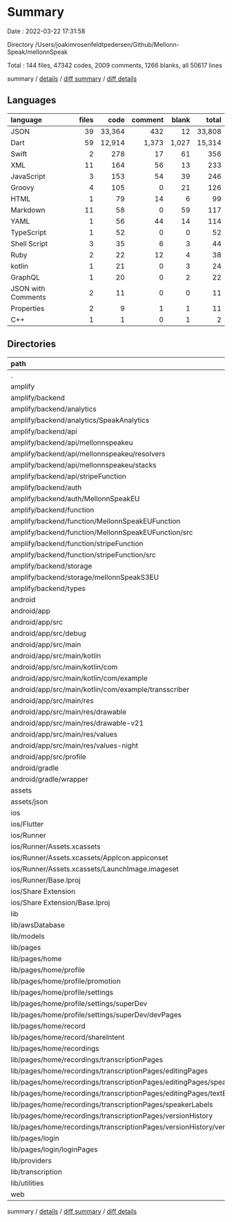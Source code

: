 # Summary

Date : 2022-03-22 17:31:58

Directory /Users/joakimrosenfeldtpedersen/Github/Mellonn-Speak/mellonnSpeak

Total : 144 files,  47342 codes, 2009 comments, 1266 blanks, all 50617 lines

summary / [details](details.md) / [diff summary](diff.md) / [diff details](diff-details.md)

## Languages
| language | files | code | comment | blank | total |
| :--- | ---: | ---: | ---: | ---: | ---: |
| JSON | 39 | 33,364 | 432 | 12 | 33,808 |
| Dart | 59 | 12,914 | 1,373 | 1,027 | 15,314 |
| Swift | 2 | 278 | 17 | 61 | 356 |
| XML | 11 | 164 | 56 | 13 | 233 |
| JavaScript | 3 | 153 | 54 | 39 | 246 |
| Groovy | 4 | 105 | 0 | 21 | 126 |
| HTML | 1 | 79 | 14 | 6 | 99 |
| Markdown | 11 | 58 | 0 | 59 | 117 |
| YAML | 1 | 56 | 44 | 14 | 114 |
| TypeScript | 1 | 52 | 0 | 0 | 52 |
| Shell Script | 3 | 35 | 6 | 3 | 44 |
| Ruby | 2 | 22 | 12 | 4 | 38 |
| kotlin | 1 | 21 | 0 | 3 | 24 |
| GraphQL | 1 | 20 | 0 | 2 | 22 |
| JSON with Comments | 2 | 11 | 0 | 0 | 11 |
| Properties | 2 | 9 | 1 | 1 | 11 |
| C++ | 1 | 1 | 0 | 1 | 2 |

## Directories
| path | files | code | comment | blank | total |
| :--- | ---: | ---: | ---: | ---: | ---: |
| . | 144 | 47,342 | 2,009 | 1,266 | 50,617 |
| amplify | 42 | 3,631 | 486 | 50 | 4,167 |
| amplify/backend | 39 | 3,513 | 486 | 48 | 4,047 |
| amplify/backend/analytics | 2 | 611 | 0 | 0 | 611 |
| amplify/backend/analytics/SpeakAnalytics | 2 | 611 | 0 | 0 | 611 |
| amplify/backend/api | 10 | 222 | 29 | 3 | 254 |
| amplify/backend/api/mellonnspeakeu | 8 | 120 | 0 | 3 | 123 |
| amplify/backend/api/mellonnspeakeu/resolvers | 4 | 8 | 0 | 0 | 8 |
| amplify/backend/api/mellonnspeakeu/stacks | 1 | 58 | 0 | 1 | 59 |
| amplify/backend/api/stripeFunction | 1 | 18 | 0 | 0 | 18 |
| amplify/backend/auth | 1 | 63 | 0 | 0 | 63 |
| amplify/backend/auth/MellonnSpeakEU | 1 | 63 | 0 | 0 | 63 |
| amplify/backend/function | 13 | 1,564 | 54 | 45 | 1,663 |
| amplify/backend/function/MellonnSpeakEUFunction | 6 | 286 | 0 | 12 | 298 |
| amplify/backend/function/MellonnSpeakEUFunction/src | 4 | 86 | 0 | 12 | 98 |
| amplify/backend/function/stripeFunction | 7 | 1,278 | 54 | 33 | 1,365 |
| amplify/backend/function/stripeFunction/src | 5 | 1,078 | 54 | 33 | 1,165 |
| amplify/backend/storage | 3 | 335 | 403 | 0 | 738 |
| amplify/backend/storage/mellonnSpeakS3EU | 3 | 335 | 403 | 0 | 738 |
| amplify/backend/types | 1 | 52 | 0 | 0 | 52 |
| android | 16 | 251 | 54 | 35 | 340 |
| android/app | 11 | 206 | 53 | 24 | 283 |
| android/app/src | 9 | 98 | 53 | 13 | 164 |
| android/app/src/debug | 1 | 4 | 3 | 1 | 8 |
| android/app/src/main | 7 | 90 | 47 | 11 | 148 |
| android/app/src/main/kotlin | 1 | 21 | 0 | 3 | 24 |
| android/app/src/main/kotlin/com | 1 | 21 | 0 | 3 | 24 |
| android/app/src/main/kotlin/com/example | 1 | 21 | 0 | 3 | 24 |
| android/app/src/main/kotlin/com/example/transscriber | 1 | 21 | 0 | 3 | 24 |
| android/app/src/main/res | 5 | 30 | 32 | 6 | 68 |
| android/app/src/main/res/drawable | 1 | 4 | 7 | 2 | 13 |
| android/app/src/main/res/drawable-v21 | 1 | 4 | 7 | 2 | 13 |
| android/app/src/main/res/values | 2 | 13 | 9 | 1 | 23 |
| android/app/src/main/res/values-night | 1 | 9 | 9 | 1 | 19 |
| android/app/src/profile | 1 | 4 | 3 | 1 | 8 |
| android/gradle | 1 | 5 | 1 | 1 | 7 |
| android/gradle/wrapper | 1 | 5 | 1 | 1 | 7 |
| assets | 2 | 2 | 0 | 0 | 2 |
| assets/json | 2 | 2 | 0 | 0 | 2 |
| ios | 14 | 571 | 38 | 76 | 685 |
| ios/Flutter | 5 | 57 | 18 | 7 | 82 |
| ios/Runner | 7 | 225 | 2 | 9 | 236 |
| ios/Runner/Assets.xcassets | 3 | 148 | 0 | 4 | 152 |
| ios/Runner/Assets.xcassets/AppIcon.appiconset | 1 | 122 | 0 | 1 | 123 |
| ios/Runner/Assets.xcassets/LaunchImage.imageset | 2 | 26 | 0 | 3 | 29 |
| ios/Runner/Base.lproj | 2 | 64 | 2 | 2 | 68 |
| ios/Share Extension | 2 | 289 | 18 | 60 | 367 |
| ios/Share Extension/Base.lproj | 1 | 23 | 1 | 1 | 25 |
| lib | 63 | 12,950 | 1,373 | 1,077 | 15,400 |
| lib/awsDatabase | 2 | 188 | 29 | 15 | 232 |
| lib/models | 4 | 486 | 56 | 97 | 639 |
| lib/pages | 37 | 8,863 | 452 | 600 | 9,915 |
| lib/pages/home | 31 | 7,689 | 436 | 524 | 8,649 |
| lib/pages/home/profile | 9 | 1,839 | 95 | 91 | 2,025 |
| lib/pages/home/profile/promotion | 1 | 253 | 1 | 8 | 262 |
| lib/pages/home/profile/settings | 5 | 1,243 | 73 | 69 | 1,385 |
| lib/pages/home/profile/settings/superDev | 3 | 636 | 9 | 28 | 673 |
| lib/pages/home/profile/settings/superDev/devPages | 2 | 522 | 2 | 23 | 547 |
| lib/pages/home/record | 5 | 1,575 | 34 | 91 | 1,700 |
| lib/pages/home/record/shareIntent | 2 | 628 | 7 | 38 | 673 |
| lib/pages/home/recordings | 15 | 3,952 | 279 | 325 | 4,556 |
| lib/pages/home/recordings/transcriptionPages | 12 | 3,862 | 273 | 316 | 4,451 |
| lib/pages/home/recordings/transcriptionPages/editingPages | 5 | 2,132 | 212 | 185 | 2,529 |
| lib/pages/home/recordings/transcriptionPages/editingPages/speakerEdit | 2 | 1,331 | 143 | 108 | 1,582 |
| lib/pages/home/recordings/transcriptionPages/editingPages/textEdit | 2 | 708 | 56 | 61 | 825 |
| lib/pages/home/recordings/transcriptionPages/speakerLabels | 2 | 529 | 10 | 51 | 590 |
| lib/pages/home/recordings/transcriptionPages/versionHistory | 3 | 399 | 5 | 21 | 425 |
| lib/pages/home/recordings/transcriptionPages/versionHistory/versionPage | 1 | 166 | 5 | 10 | 181 |
| lib/pages/login | 5 | 1,164 | 16 | 62 | 1,242 |
| lib/pages/login/loginPages | 4 | 1,085 | 15 | 55 | 1,155 |
| lib/providers | 8 | 1,118 | 605 | 149 | 1,872 |
| lib/transcription | 4 | 744 | 159 | 95 | 998 |
| lib/utilities | 6 | 1,224 | 22 | 73 | 1,319 |
| web | 2 | 102 | 14 | 7 | 123 |

summary / [details](details.md) / [diff summary](diff.md) / [diff details](diff-details.md)
